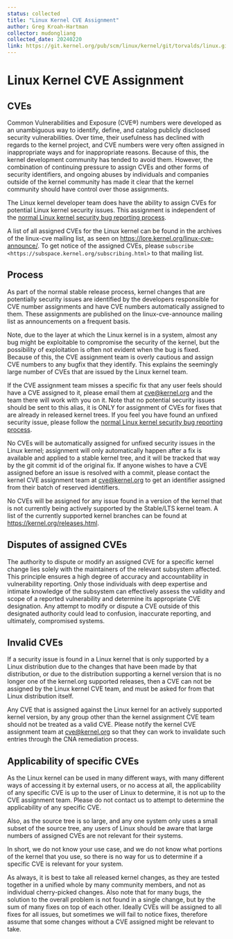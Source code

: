 ```yaml
---
status: collected
title: "Linux Kernel CVE Assignment"
author: Greg Kroah-Hartman
collector: mudongliang
collected_date: 20240220
link: https://git.kernel.org/pub/scm/linux/kernel/git/torvalds/linux.git/tree/Documentation/process/cve.rst
---
```


# Linux Kernel CVE Assignment

## CVEs

Common Vulnerabilities and Exposure (CVE®) numbers were developed as an
unambiguous way to identify, define, and catalog publicly disclosed
security vulnerabilities. Over time, their usefulness has declined with
regards to the kernel project, and CVE numbers were very often assigned
in inappropriate ways and for inappropriate reasons. Because of this,
the kernel development community has tended to avoid them. However, the
combination of continuing pressure to assign CVEs and other forms of
security identifiers, and ongoing abuses by individuals and companies
outside of the kernel community has made it clear that the kernel
community should have control over those assignments.

The Linux kernel developer team does have the ability to assign CVEs for
potential Linux kernel security issues. This assignment is independent
of the [normal Linux kernel security bug reporting process](https://git.kernel.org/pub/scm/linux/kernel/git/torvalds/linux.git/tree/Documentation/process/security-bugs.rst).

A list of all assigned CVEs for the Linux kernel can be found in the
archives of the linux-cve mailing list, as seen on
https://lore.kernel.org/linux-cve-announce/. To get notice of the
assigned CVEs, please `subscribe
<https://subspace.kernel.org/subscribing.html>` to that mailing list.

## Process

As part of the normal stable release process, kernel changes that are
potentially security issues are identified by the developers responsible
for CVE number assignments and have CVE numbers automatically assigned
to them. These assignments are published on the linux-cve-announce
mailing list as announcements on a frequent basis.

Note, due to the layer at which the Linux kernel is in a system, almost
any bug might be exploitable to compromise the security of the kernel,
but the possibility of exploitation is often not evident when the bug is
fixed. Because of this, the CVE assignment team is overly cautious and
assign CVE numbers to any bugfix that they identify. This
explains the seemingly large number of CVEs that are issued by the Linux
kernel team.

If the CVE assignment team misses a specific fix that any user feels
should have a CVE assigned to it, please email them at <cve@kernel.org>
and the team there will work with you on it. Note that no potential
security issues should be sent to this alias, it is ONLY for assignment
of CVEs for fixes that are already in released kernel trees. If you
feel you have found an unfixed security issue, please follow the
[normal Linux kernel security bug reporting process](https://git.kernel.org/pub/scm/linux/kernel/git/torvalds/linux.git/tree/Documentation/process/security-bugs.rst).

No CVEs will be automatically assigned for unfixed security issues in
the Linux kernel; assignment will only automatically happen after a fix
is available and applied to a stable kernel tree, and it will be tracked
that way by the git commit id of the original fix. If anyone wishes to
have a CVE assigned before an issue is resolved with a commit, please
contact the kernel CVE assignment team at <cve@kernel.org> to get an
identifier assigned from their batch of reserved identifiers.

No CVEs will be assigned for any issue found in a version of the kernel
that is not currently being actively supported by the Stable/LTS kernel
team. A list of the currently supported kernel branches can be found at
https://kernel.org/releases.html.

## Disputes of assigned CVEs

The authority to dispute or modify an assigned CVE for a specific kernel
change lies solely with the maintainers of the relevant subsystem
affected. This principle ensures a high degree of accuracy and
accountability in vulnerability reporting. Only those individuals with
deep expertise and intimate knowledge of the subsystem can effectively
assess the validity and scope of a reported vulnerability and determine
its appropriate CVE designation. Any attempt to modify or dispute a CVE
outside of this designated authority could lead to confusion, inaccurate
reporting, and ultimately, compromised systems.

## Invalid CVEs

If a security issue is found in a Linux kernel that is only supported by
a Linux distribution due to the changes that have been made by that
distribution, or due to the distribution supporting a kernel version
that is no longer one of the kernel.org supported releases, then a CVE
can not be assigned by the Linux kernel CVE team, and must be asked for
from that Linux distribution itself.

Any CVE that is assigned against the Linux kernel for an actively
supported kernel version, by any group other than the kernel assignment
CVE team should not be treated as a valid CVE. Please notify the
kernel CVE assignment team at <cve@kernel.org> so that they can work to
invalidate such entries through the CNA remediation process.

## Applicability of specific CVEs

As the Linux kernel can be used in many different ways, with many
different ways of accessing it by external users, or no access at all,
the applicability of any specific CVE is up to the user of Linux to
determine, it is not up to the CVE assignment team. Please do not
contact us to attempt to determine the applicability of any specific
CVE.

Also, as the source tree is so large, and any one system only uses a
small subset of the source tree, any users of Linux should be aware that
large numbers of assigned CVEs are not relevant for their systems.

In short, we do not know your use case, and we do not know what portions
of the kernel that you use, so there is no way for us to determine if a
specific CVE is relevant for your system.

As always, it is best to take all released kernel changes, as they are
tested together in a unified whole by many community members, and not as
individual cherry-picked changes. Also note that for many bugs, the
solution to the overall problem is not found in a single change, but by
the sum of many fixes on top of each other. Ideally CVEs will be
assigned to all fixes for all issues, but sometimes we will fail to
notice fixes, therefore assume that some changes without a CVE assigned
might be relevant to take.

